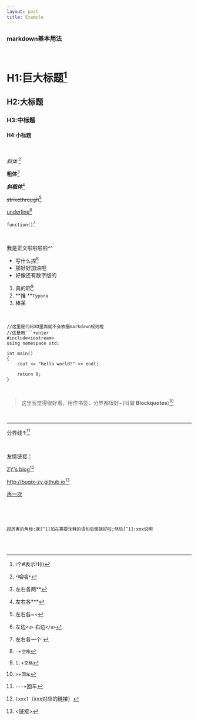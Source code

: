```yaml
---
layout: post
title: Example
---
```


### markdown基本用法

​     

# H1:巨大标题[^1]

## H2:大标题

### H3:中标题

#### H4:小标题

​    

*斜体* [^2]

**粗体**[^3]

***斜粗体***[^4]

~~strikethrough~~[^5]

<u>underline</u>[^6]

`function()`[^7]

​      

我是正文啦啦啦啦^^

* 写什么捏[^8]
* 那好好加油吧
* 好像还有数字版的

1. 真的耶[^9]
2. **推 **`Typora`
3. 棒呆


​         


```
//这里是代码XD里面就不会依据markdown规则啦
//这是用```+enter
#include<iostream>
using namespace std;

int main()
{
 	cout << "hello world!" << endl;
    
    return 0;
}
```

​        

> 这里我觉得很好看，用作书签、分界都很好~(叫做 **Blockquotes**)[^10]

​        

---

分界线↑[^11]

​      

友情链接：

[ZY's blog](http://bugix-zy.github.io)[^12]

<http://bugix-zy.github.io>[^13]

[再一次](#H1:巨大标题)

​        

[^1]: i个#表示H(i)
[^2]: `*`哈哈`*`
[^4]: 左右各***
[^5]: 左右各~~
[^6]: 左边`<u>` 右边`</u>`
[^7]: 左右各一个`
[^8]: `-`+`空格`
[^9]: `1.`+`空格`
[^10]: `>`+`回车`
[^11]: `---`+回车
[^12]: `[xxx]`（xxx对应的链接）
[^13]: <链接>
[^3]: 左右各两**

</br>

```
超厉害的角标:就[^1]加在需要注释的语句后面就好啦;然后[^1]:xxx说明
```

</br>

</br>